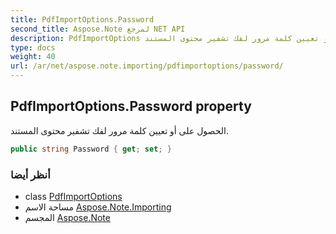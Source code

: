 ```yaml
---
title: PdfImportOptions.Password
second_title: Aspose.Note لمرجع NET API
description: PdfImportOptions ملكية. الحصول على أو تعيين كلمة مرور لفك تشفير محتوى المستند.
type: docs
weight: 40
url: /ar/net/aspose.note.importing/pdfimportoptions/password/
---
```

## PdfImportOptions.Password property

الحصول على أو تعيين كلمة مرور لفك تشفير محتوى المستند.

```csharp
public string Password { get; set; }
```

### أنظر أيضا

* class [PdfImportOptions](../)
* مساحة الاسم [Aspose.Note.Importing](../../pdfimportoptions/)
* المجسم [Aspose.Note](../../../)


